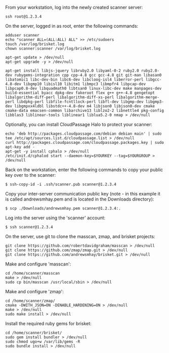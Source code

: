 From your workstation, log into the newly created scanner server:

	ssh root@1.2.3.4

On the server, logged in as root, enter the following commands:

	adduser scanner
	echo "scanner ALL=(ALL:ALL) ALL" >> /etc/sudoers
	touch /var/log/brisket.log
	chown scanner:scanner /var/log/brisket.log

	apt-get update > /dev/null
	apt-get upgrade -y > /dev/null

	apt-get install libjs-jquery libruby2.0 libyaml-0-2 ruby2.0 ruby2.0-dev rubygems-integration cpp cpp-4.8 gcc gcc-4.8 git git-man libasan0 libatomic1 libc-dev-bin libc6-dev libcloog-isl4 liberror-perl libgcc-4.8-dev libgmp10 libisl10 libitm1 libmpc3 libmpfr4 libpcap-dev libpcap0.8-dev libquadmath0 libtsan0 linux-libc-dev make manpages-dev build-essential byacc dpkg-dev fakeroot flex g++ g++-4.8 gengetopt libalgorithm-diff-perl libalgorithm-diff-xs-perl libalgorithm-merge-perl libdpkg-perl libfile-fcntllock-perl libfl-dev libgmp-dev libgmp3-dev libgmpxx4ldbl libstdc++-4.8-dev m4 libjson0 libjson0-dev cmake cmake-data emacsen-common libarchive13 liblzo2-2 libnettle4 pkg-config libblas3 liblinear-tools liblinear1 liblua5.2-0 nmap > /dev/null

Optionally, you can install CloudPassage Halo to protect your scanner:

	echo 'deb http://packages.cloudpassage.com/debian debian main' | sudo tee /etc/apt/sources.list.d/cloudpassage.list > /dev/null
	curl http://packages.cloudpassage.com/cloudpassage.packages.key | sudo apt-key add -
	apt-get -y install cphalo > /dev/null
	/etc/init.d/cphalod start --daemon-key=$YOURKEY --tag=$YOURGROUP > /dev/null

Back on the workstation, enter the following commands to copy your public key over to the scanner:

	$ ssh-copy-id -i .ssh/scanner.pub scanner@1.2.3.4

Copy your inter-server communication public key (note - in this example it is called andrewsmhay.pem and is located in the Downloads directory):

	$ scp ./Downloads/andrewsmhay.pem scanner@1.2.3.4:.

Log into the server using the 'scanner' account:

	$ ssh scanner@1.2.3.4

On the server, use git to clone the masscan, zmap, and brisket projects:

	git clone https://github.com/robertdavidgraham/masscan > /dev/null
	git clone https://github.com/zmap/zmap.git > /dev/null
	git clone https://github.com/andrewsmhay/brisket.git > /dev/null


Make and configure 'masscan':

	cd /home/scanner/masscan
	make > /dev/null
	sudo cp bin/masscan /usr/local/sbin > /dev/null

Make and configure 'zmap':

	cd /home/scanner/zmap/
	cmake -DWITH_JSON=ON -DENABLE_HARDENING=ON > /dev/null
	make > /dev/null
	sudo make install > /dev/null

Install the required ruby gems for brisket:

	cd /home/scanner/brisket/
	sudo gem install bundler > /dev/null
	sudo chmod ugo+w /var/lib/gems -R
	sudo bundle install > /dev/null

